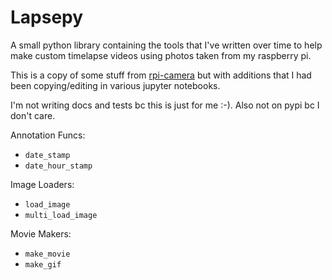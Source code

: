 # Lapsepy

A small python library containing the tools that I've written over time to help make 
custom timelapse videos using photos taken from my raspberry pi.

This is a copy of some stuff from [rpi-camera](https://github.com/nolanbconaway/rpi-camera)
but with additions that I had been copying/editing in various jupyter notebooks.

I'm not writing docs and tests bc this is just for me :-). Also not on pypi bc I don't 
care.


Annotation Funcs:

- `date_stamp`
- `date_hour_stamp`

Image Loaders:

- `load_image`
- `multi_load_image`

Movie Makers:
- `make_movie`
- `make_gif`